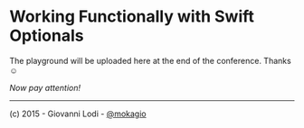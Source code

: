 # Working Functionally with Swift Optionals

The playground will be uploaded here at the end of the conference. Thanks ☺️

_Now pay attention!_

---

(c) 2015 - Giovanni Lodi - [@mokagio](https://twitter.com/mokagio)

